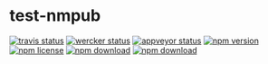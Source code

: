 # test-nmpub
<!-- badge -->
[![travis status](https://img.shields.io/travis/GitScrum/test-npmpub.svg)](https://travis-ci.org/GitScrum/test-npmpub)
[![wercker status](https://app.wercker.com/status//s)](https://app.wercker.com/project/bykey/)
[![appveyor status](https://img.shields.io/travis/GitScrum/test-npmpub.svg)](https://ci.appveyor.com/project/GitScrum/test-npmpub)
[![npm version](https://img.shields.io/npm/v/test-npmpub.svg)](https://www.npmjs.com/package/test-npmpub)
[![npm license](https://img.shields.io/npm/l/test-npmpub.svg)](https://www.npmjs.com/package/test-npmpub)
[![npm download](https://img.shields.io/npm/dm/test-npmpub.svg)](https://www.npmjs.com/package/test-npmpub)
[![npm download](https://img.shields.io/npm/dt/test-npmpub.svg)](https://www.npmjs.com/package/test-npmpub)
<!-- endbadge -->
